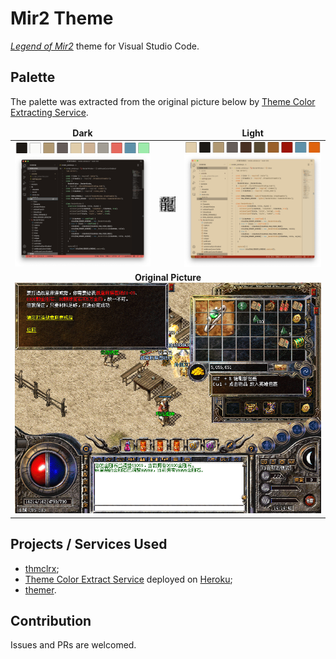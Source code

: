 # Mir2 Theme

[*Legend of Mir2*](https://en.wikipedia.org/wiki/The_Legend_of_Mir_2) theme for Visual Studio Code.

## Palette

The palette was extracted from the original picture below by [Theme Color Extracting Service](https://theme-color.herokuapp.com/).

<p align="center">
<table border="0">
  <thead>
  <tr>
    <td align="center"><b>Dark</b></td>
    <td></td>
    <td align="center"><b>Light</b></td>
  </tr>
  </thead>
  <tbody>
  <tr>
    <td><img src="https://github.com/XadillaX/vscode-mir2-colorscheme/raw/master/assets/dark.png" /><br /><img src="https://github.com/XadillaX/vscode-mir2-colorscheme/raw/master/assets/vscode-dark.png"></td>
    <td width="8%"><img src="https://github.com/XadillaX/vscode-mir2-colorscheme/raw/master/assets/logo.jpg" /></td>
    <td><img src="https://github.com/XadillaX/vscode-mir2-colorscheme/raw/master/assets/light.png" /><br /><img src="https://github.com/XadillaX/vscode-mir2-colorscheme/raw/master/assets/vscode-light.png"></td>
  </tr>
  <tr>
  <td colspan="3" align="center">
    <b>Original Picture</b><br /><img src="https://github.com/XadillaX/vscode-mir2-colorscheme/raw/master/assets/original.jpg" />
  </td>
  </tr>
  </tbody>
</table>
</p>

## Projects / Services Used

- [thmclrx](https://github.com/xadillax/thmclrx);
- [Theme Color Extract Service](https://github.com/XadillaX/theme-color-extract-service) deployed on [Heroku](https://theme-color.herokuapp.com/);
- [themer](https://themer.dev/?activeColorSet=dark&colors.light.shade0=%23e0cdab&colors.light.shade7=%231c1815&colors.light.accent1=%23655d59&colors.light.accent0=%23b09872&colors.light.accent7=%23de640d&colors.light.accent5=%239d1308&colors.light.accent6=%235e91a9&colors.light.accent4=%239a602a&colors.light.accent3=%23564932&colors.light.accent2=%23473023&colors.dark.shade0=%231d1916&colors.dark.shade7=%23fafaf9&colors.dark.accent0=%23b09872&colors.dark.accent1=%23655d59&colors.dark.accent2=%23e0cdab&colors.dark.accent3=%23cdb294&colors.dark.accent4=%23a29d94&colors.dark.accent5=%23e5685d&colors.dark.accent6=%235e91a9&colors.dark.accent7=%239cebaa&calculateIntermediaryShades.light=true).

## Contribution

Issues and PRs are welcomed.

